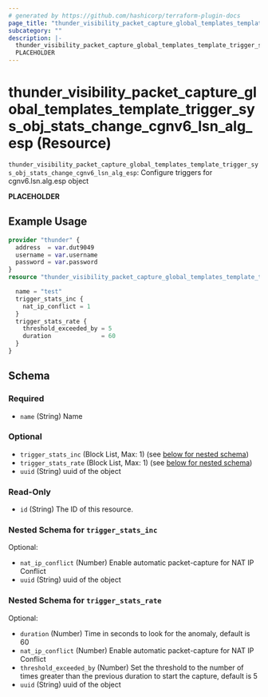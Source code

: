 ```yaml
---
# generated by https://github.com/hashicorp/terraform-plugin-docs
page_title: "thunder_visibility_packet_capture_global_templates_template_trigger_sys_obj_stats_change_cgnv6_lsn_alg_esp Resource - terraform-provider-thunder"
subcategory: ""
description: |-
  thunder_visibility_packet_capture_global_templates_template_trigger_sys_obj_stats_change_cgnv6_lsn_alg_esp: Configure triggers for cgnv6.lsn.alg.esp object
  PLACEHOLDER
---
```


# thunder_visibility_packet_capture_global_templates_template_trigger_sys_obj_stats_change_cgnv6_lsn_alg_esp (Resource)

`thunder_visibility_packet_capture_global_templates_template_trigger_sys_obj_stats_change_cgnv6_lsn_alg_esp`: Configure triggers for cgnv6.lsn.alg.esp object

__PLACEHOLDER__

## Example Usage

```terraform
provider "thunder" {
  address  = var.dut9049
  username = var.username
  password = var.password
}
resource "thunder_visibility_packet_capture_global_templates_template_trigger_sys_obj_stats_change_cgnv6_lsn_alg_esp" "thunder_visibility_packet_capture_global_templates_template_trigger_sys_obj_stats_change_cgnv6_lsn_alg_esp" {

  name = "test"
  trigger_stats_inc {
    nat_ip_conflict = 1
  }
  trigger_stats_rate {
    threshold_exceeded_by = 5
    duration              = 60
  }
}
```

<!-- schema generated by tfplugindocs -->
## Schema

### Required

- `name` (String) Name

### Optional

- `trigger_stats_inc` (Block List, Max: 1) (see [below for nested schema](#nestedblock--trigger_stats_inc))
- `trigger_stats_rate` (Block List, Max: 1) (see [below for nested schema](#nestedblock--trigger_stats_rate))
- `uuid` (String) uuid of the object

### Read-Only

- `id` (String) The ID of this resource.

<a id="nestedblock--trigger_stats_inc"></a>
### Nested Schema for `trigger_stats_inc`

Optional:

- `nat_ip_conflict` (Number) Enable automatic packet-capture for NAT IP Conflict
- `uuid` (String) uuid of the object


<a id="nestedblock--trigger_stats_rate"></a>
### Nested Schema for `trigger_stats_rate`

Optional:

- `duration` (Number) Time in seconds to look for the anomaly, default is 60
- `nat_ip_conflict` (Number) Enable automatic packet-capture for NAT IP Conflict
- `threshold_exceeded_by` (Number) Set the threshold to the number of times greater than the previous duration to start the capture, default is 5
- `uuid` (String) uuid of the object


